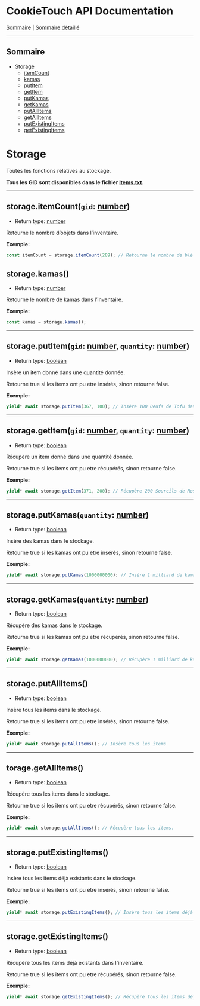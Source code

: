 # CookieTouch API Documentation
[Sommaire](SUMMARY.md) | [Sommaire détaillé](singlepage.md)

<hr>

## Sommaire
- [Storage](#storage)
  - [itemCount](#stockage-item-count)
  - [kamas](#storagekamas)
  - [putItem](#stockage-item-put)
  - [getItem](#stockage-item-get)
  - [putKamas](#stockage-put-kamas)
  - [getKamas](#stockage-get-kamas)
  - [putAllItems](#storageputallitems)
  - [getAllItems](#storagegetallItems)
  - [putExistingItems](#storageputexistingitems)
  - [getExistingItems](#storagegetexistingitems)

# Storage
Toutes les fonctions relatives au stockage.

**Tous les GID sont disponibles dans le fichier [items.txt](https://github.com/yovanoc/cookietouch/blob/master/resources/identifiants/items.txt).**

<hr>

<h2 id="stockage-item-count">
  storage.itemCount(<code>gid</code>: <a href="https://developer.mozilla.org/fr-Fr/docs/Web/JavaScript/Data_structures#Number_type">number</a>)
</h2>

- Return type: <a href="https://developer.mozilla.org/fr-Fr/docs/Web/JavaScript/Data_structures#Number_type">number</a>

Retourne le nombre d’objets dans l’inventaire.

**Exemple:**
```js
const itemCount = storage.itemCount(289); // Retourne le nombre de blé présents dans l'inventaire.
```

## storage.kamas()
- Return type: <a href="https://developer.mozilla.org/fr-Fr/docs/Web/JavaScript/Data_structures#Number_type">number</a>

Retourne le nombre de kamas dans l’inventaire.

**Exemple:**
```js
const kamas = storage.kamas();
```

<hr>

<h2 id="stockage-item-put">
  storage.putItem(<code>gid</code>: <a href="https://developer.mozilla.org/fr-Fr/docs/Web/JavaScript/Data_structures#Number_type">number</a>, <code>quantity</code>: <a href="https://developer.mozilla.org/fr-Fr/docs/Web/JavaScript/Data_structures#Number_type">number</a>)
</h2>

- Return type: <a href="https://developer.mozilla.org/fr-Fr/docs/Web/JavaScript/Data_structures#Boolean_type">boolean</a>

Insère un item donné dans une quantité donnée.

Retourne true si les items ont pu etre insérés, sinon retourne false.

**Exemple:**
```js
yield* await storage.putItem(367, 100); // Insère 100 Oeufs de Tofu dans le coffre.
```

<hr>

<h2 id="stockage-item-get">
  storage.getItem(<code>gid</code>: <a href="https://developer.mozilla.org/fr-Fr/docs/Web/JavaScript/Data_structures#Number_type">number</a>, <code>quantity</code>: <a href="https://developer.mozilla.org/fr-Fr/docs/Web/JavaScript/Data_structures#Number_type">number</a>)
</h2>

- Return type: <a href="https://developer.mozilla.org/fr-Fr/docs/Web/JavaScript/Data_structures#Boolean_type">boolean</a>

Récupère un item donné dans une quantité donnée.

Retourne true si les items ont pu etre récupérés, sinon retourne false.

**Exemple:**
```js
yield* await storage.getItem(371, 200); // Récupère 200 Sourcils de Moskito du coffre.
```
<hr>

<h2 id="stockage-put-kamas">
  storage.putKamas(<code>quantity</code>: <a href="https://developer.mozilla.org/fr-Fr/docs/Web/JavaScript/Data_structures#Number_type">number</a>)
</h2>

- Return type: <a href="https://developer.mozilla.org/fr-Fr/docs/Web/JavaScript/Data_structures#Boolean_type">boolean</a>

Insère des kamas dans le stockage.

Retourne true si les kamas ont pu etre insérés, sinon retourne false.

**Exemple:**
```js
yield* await storage.putKamas(1000000000); // Insère 1 milliard de kamas dans le coffre.
```

<hr>

<h2 id="stockage-get-kamas">
  storage.getKamas(<code>quantity</code>: <a href="https://developer.mozilla.org/fr-Fr/docs/Web/JavaScript/Data_structures#Number_type">number</a>)
</h2>

- Return type: <a href="https://developer.mozilla.org/fr-Fr/docs/Web/JavaScript/Data_structures#Boolean_type">boolean</a>

Récupère des kamas dans le stockage.

Retourne true si les kamas ont pu etre récupérés, sinon retourne false.

**Exemple:**
```js
yield* await storage.getKamas(1000000000); // Récupère 1 milliard de kamas du coffre.
```

<hr>

## storage.putAllItems()
- Return type: <a href="https://developer.mozilla.org/fr-Fr/docs/Web/JavaScript/Data_structures#Boolean_type">boolean</a>

Insère tous les items dans le stockage.

Retourne true si les items ont pu etre insérés, sinon retourne false.

**Exemple:**
```js
yield* await storage.putAllItems(); // Insère tous les items
```

<hr>

## torage.getAllItems()
- Return type: <a href="https://developer.mozilla.org/fr-Fr/docs/Web/JavaScript/Data_structures#Boolean_type">boolean</a>

Récupère tous les items dans le stockage.

Retourne true si les items ont pu etre récupérés, sinon retourne false.

**Exemple:**
```js
yield* await storage.getAllItems(); // Récupère tous les items.
```

<hr>

## storage.putExistingItems()
- Return type: <a href="https://developer.mozilla.org/fr-Fr/docs/Web/JavaScript/Data_structures#Boolean_type">boolean</a>

Insère tous les items déjà existants dans le stockage.

Retourne true si les items ont pu etre insérés, sinon retourne false.

**Exemple:**
```js
yield* await storage.putExistingItems(); // Insère tous les items déjà existants dans le stockage.
```

<hr>

## storage.getExistingItems()
- Return type: <a href="https://developer.mozilla.org/fr-Fr/docs/Web/JavaScript/Data_structures#Boolean_type">boolean</a>

Récupère tous les items déjà existants dans l'inventaire.

Retourne true si les items ont pu etre récupérés, sinon retourne false.

**Exemple:**
```js
yield* await storage.getExistingItems(); // Récupère tous les items déjà existants dans l'inventaire.
```
